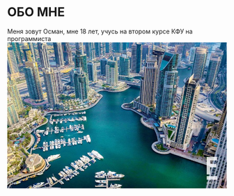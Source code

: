 # ОБО МНЕ
Меня зовут Осман, мне 18 лет, учусь на втором курсе КФУ на программиста
![Дубай](dubai.jpg)
